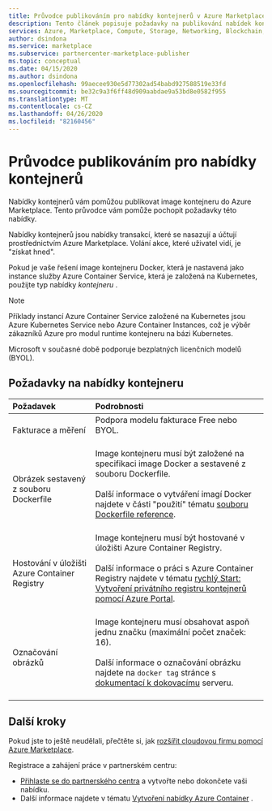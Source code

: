 ```yaml
---
title: Průvodce publikováním pro nabídky kontejnerů v Azure Marketplace
description: Tento článek popisuje požadavky na publikování nabídek kontejneru v Azure Marketplace.
services: Azure, Marketplace, Compute, Storage, Networking, Blockchain, Security
author: dsindona
ms.service: marketplace
ms.subservice: partnercenter-marketplace-publisher
ms.topic: conceptual
ms.date: 04/15/2020
ms.author: dsindona
ms.openlocfilehash: 99aecee930e5d77302ad54babd927588519e33fd
ms.sourcegitcommit: be32c9a3f6ff48d909aabdae9a53bd8e0582f955
ms.translationtype: MT
ms.contentlocale: cs-CZ
ms.lasthandoff: 04/26/2020
ms.locfileid: "82160456"
---
```

# <a name="publishing-guide-for-container-offers"></a>Průvodce publikováním pro nabídky kontejnerů

Nabídky kontejnerů vám pomůžou publikovat image kontejneru do Azure Marketplace. Tento průvodce vám pomůže pochopit požadavky této nabídky. 

Nabídky kontejnerů jsou nabídky transakcí, které se nasazují a účtují prostřednictvím Azure Marketplace. Volání akce, které uživatel vidí, je "získat hned".

Pokud je vaše řešení image kontejneru Docker, která je nastavená jako instance služby Azure Container Service, která je založená na Kubernetes, použijte typ nabídky *kontejneru* . 

> [!NOTE]
> Příklady instancí Azure Container Service založené na Kubernetes jsou Azure Kubernetes Service nebo Azure Container Instances, což je výběr zákazníků Azure pro modul runtime kontejneru na bázi Kubernetes.  

Microsoft v současné době podporuje bezplatných licenčních modelů (BYOL).

## <a name="container-offer-requirements"></a>Požadavky na nabídky kontejneru

| Požadavek | Podrobnosti |  
|:--- |:--- |  
| Fakturace a měření | Podpora modelu fakturace Free nebo BYOL.<br><br> |  
| Obrázek sestavený z souboru Dockerfile | Image kontejneru musí být založené na specifikaci image Docker a sestavené z souboru Dockerfile.<br> <br>Další informace o vytváření imagí Docker najdete v části "použití" tématu [souboru Dockerfile reference](https://docs.docker.com/engine/reference/builder/#usage).<br><br> |  
| Hostování v úložišti Azure Container Registry | Image kontejneru musí být hostované v úložišti Azure Container Registry.<br> <br>Další informace o práci s Azure Container Registry najdete v tématu [rychlý Start: Vytvoření privátního registru kontejnerů pomocí Azure Portal](https://docs.microsoft.com/azure/container-registry/container-registry-get-started-portal).<br><br> |  
| Označování obrázků | Image kontejneru musí obsahovat aspoň jednu značku (maximální počet značek: 16).<br><br>Další informace o označování obrázku najdete na `docker tag` stránce s [dokumentací k dokovacímu](https://docs.docker.com/engine/reference/commandline/tag) serveru.<br><br> |  

## <a name="next-steps"></a>Další kroky

Pokud jste to ještě neudělali, přečtěte si, jak [rozšířit cloudovou firmu pomocí Azure Marketplace](https://azuremarketplace.microsoft.com/sell).

Registrace a zahájení práce v partnerském centru:

- [Přihlaste se do partnerského centra](https://partner.microsoft.com/dashboard/account/v3/enrollment/introduction/partnership) a vytvořte nebo dokončete vaši nabídku.
- Další informace najdete v tématu [Vytvoření nabídky Azure Container](./partner-center-portal/create-azure-container-offer.md) .
